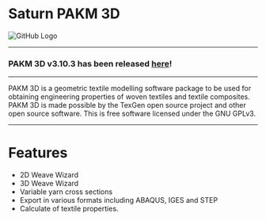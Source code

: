 # Saturn PAKM 3D
![GitHub Logo](https://raw.githubusercontent.com/kashinoleg/pakm-3d/master/GUI/Icon.ico?raw=true)
***

### PAKM 3D v3.10.3 has been released [here](https://github.com/kashinoleg/pakm-3d/releases)!

***

PAKM 3D is a geometric textile modelling software package to be used for obtaining engineering properties of woven textiles and textile composites.
PAKM 3D is made possible by the TexGen open source project and other open source software.
This is free software licensed under the GNU GPLv3.
***

# Features
  - 2D Weave Wizard
  - 3D Weave Wizard
  - Variable yarn cross sections
  - Export in various formats including ABAQUS, IGES and STEP
  - Calculate of textile properties.
